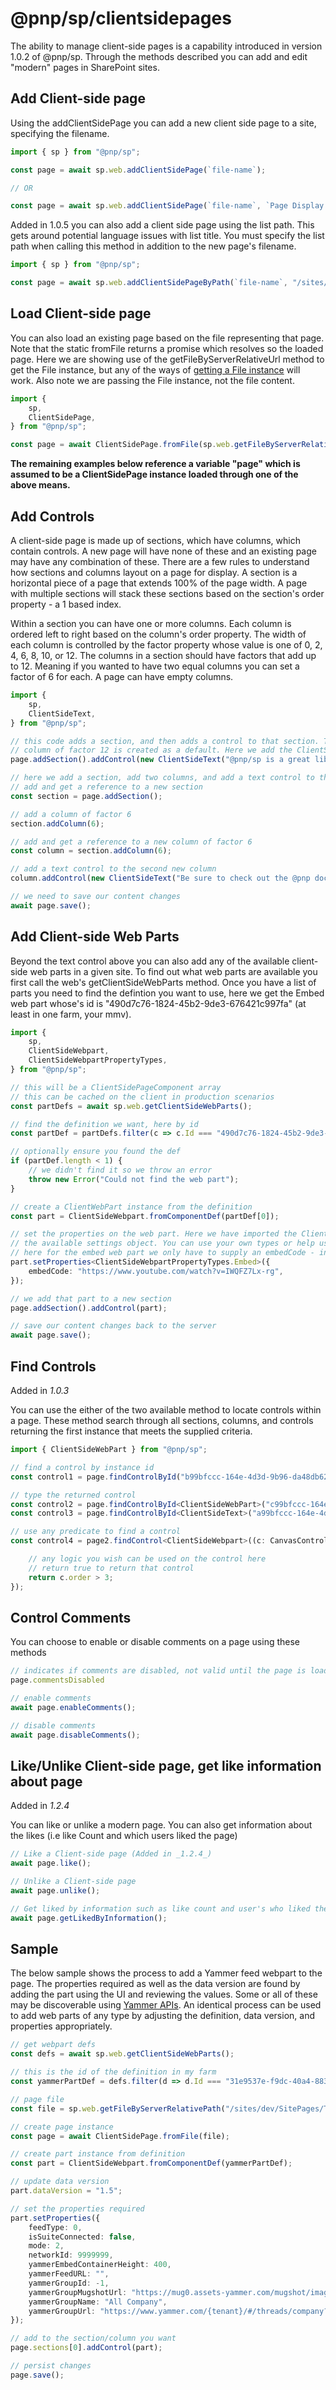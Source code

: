 # @pnp/sp/clientsidepages

The ability to manage client-side pages is a capability introduced in version 1.0.2 of @pnp/sp. Through the methods described
you can add and edit "modern" pages in SharePoint sites.

## Add Client-side page

Using the addClientSidePage you can add a new client side page to a site, specifying the filename.

```TypeScript
import { sp } from "@pnp/sp";

const page = await sp.web.addClientSidePage(`file-name`);

// OR

const page = await sp.web.addClientSidePage(`file-name`, `Page Display Title`);
```

Added in 1.0.5 you can also add a client side page using the list path. This gets around potential language issues with list title. You must specify the list path when calling this method in addition to the new page's filename.

```TypeScript
import { sp } from "@pnp/sp";

const page = await sp.web.addClientSidePageByPath(`file-name`, "/sites/dev/SitePages");
```

## Load Client-side page

You can also load an existing page based on the file representing that page. Note that the static fromFile returns a promise which 
resolves so the loaded page. Here we are showing use of the getFileByServerRelativeUrl method to get the File instance, but any of the ways
of [getting a File instance](files.md) will work. Also note we are passing the File instance, not the file content.

```TypeScript
import { 
    sp,
    ClientSidePage,
} from "@pnp/sp";

const page = await ClientSidePage.fromFile(sp.web.getFileByServerRelativeUrl("/sites/dev/SitePages/ExistingFile.aspx"));
```

**The remaining examples below reference a variable "page" which is assumed to be a ClientSidePage instance loaded through one of the above means.**

## Add Controls

A client-side page is made up of sections, which have columns, which contain controls. A new page will have none of these and an existing page may have
any combination of these. There are a few rules to understand how sections and columns layout on a page for display. A section is a horizontal piece of
a page that extends 100% of the page width. A page with multiple sections will stack these sections based on the section's order property - a 1 based index.

Within a section you can have one or more columns. Each column is ordered left to right based on the column's order property. The width of each column is
controlled by the factor property whose value is one of 0, 2, 4, 6, 8, 10, or 12. The columns in a section should have factors that add up to 12. Meaning 
if you wanted to have two equal columns you can set a factor of 6 for each. A page can have empty columns.

```TypeScript
import { 
    sp, 
    ClientSideText, 
} from "@pnp/sp";

// this code adds a section, and then adds a control to that section. The control is added to the section's defaultColumn, and if there are no columns a single
// column of factor 12 is created as a default. Here we add the ClientSideText part
page.addSection().addControl(new ClientSideText("@pnp/sp is a great library!"));

// here we add a section, add two columns, and add a text control to the second section so it will appear on the right of the page
// add and get a reference to a new section
const section = page.addSection();

// add a column of factor 6
section.addColumn(6);

// add and get a reference to a new column of factor 6
const column = section.addColumn(6);

// add a text control to the second new column
column.addControl(new ClientSideText("Be sure to check out the @pnp docs at https://pnp.github.io/pnpjs/"));

// we need to save our content changes
await page.save();
```

## Add Client-side Web Parts

Beyond the text control above you can also add any of the available client-side web parts in a given site. To find out what web parts are available you
first call the web's getClientSideWebParts method. Once you have a list of parts you need to find the defintion you want to use, here we get the Embed web part
whose's id is "490d7c76-1824-45b2-9de3-676421c997fa" (at least in one farm, your mmv).

```TypeScript
import {
    sp,
    ClientSideWebpart,
    ClientSideWebpartPropertyTypes,
} from "@pnp/sp";

// this will be a ClientSidePageComponent array
// this can be cached on the client in production scenarios
const partDefs = await sp.web.getClientSideWebParts();

// find the definition we want, here by id
const partDef = partDefs.filter(c => c.Id === "490d7c76-1824-45b2-9de3-676421c997fa");

// optionally ensure you found the def
if (partDef.length < 1) {
    // we didn't find it so we throw an error
    throw new Error("Could not find the web part");
}

// create a ClientWebPart instance from the definition
const part = ClientSideWebpart.fromComponentDef(partDef[0]);

// set the properties on the web part. Here we have imported the ClientSideWebpartPropertyTypes module and can use that to type
// the available settings object. You can use your own types or help us out and add some typings to the module :).
// here for the embed web part we only have to supply an embedCode - in this case a youtube video.
part.setProperties<ClientSideWebpartPropertyTypes.Embed>({
    embedCode: "https://www.youtube.com/watch?v=IWQFZ7Lx-rg",
});

// we add that part to a new section
page.addSection().addControl(part);

// save our content changes back to the server
await page.save();
```

## Find Controls

Added in _1.0.3_

You can use the either of the two available method to locate controls within a page. These method search through all sections, columns, and controls returning the first instance that meets the supplied criteria.

```TypeScript
import { ClientSideWebPart } from "@pnp/sp";

// find a control by instance id
const control1 = page.findControlById("b99bfccc-164e-4d3d-9b96-da48db62eb78");

// type the returned control
const control2 = page.findControlById<ClientSideWebPart>("c99bfccc-164e-4d3d-9b96-da48db62eb78");
const control3 = page.findControlById<ClientSideText>("a99bfccc-164e-4d3d-9b96-da48db62eb78");

// use any predicate to find a control
const control4 = page2.findControl<ClientSideWebpart>((c: CanvasControl) => {

    // any logic you wish can be used on the control here
    // return true to return that control
    return c.order > 3;
});
```

## Control Comments

You can choose to enable or disable comments on a page using these methods

```TypeScript
// indicates if comments are disabled, not valid until the page is loaded (Added in _1.0.3_)
page.commentsDisabled

// enable comments
await page.enableComments();

// disable comments
await page.disableComments();
```

## Like/Unlike Client-side page, get like information about page

Added in _1.2.4_

You can like or unlike a modern page. You can also get information about the likes (i.e like Count and which users liked the page)

```TypeScript
// Like a Client-side page (Added in _1.2.4_)
await page.like();

// Unlike a Client-side page
await page.unlike();

// Get liked by information such as like count and user's who liked the page
await page.getLikedByInformation();
```

## Sample

The below sample shows the process to add a Yammer feed webpart to the page. The properties required as well as the data version are found by adding the part using the UI and reviewing the values. Some or all of these may be discoverable using [Yammer APIs](https://developer.microsoft.com/en-us/yammer/docs). An identical process can be used to add web parts of any type by adjusting the definition, data version, and properties appropriately.

```TypeScript
// get webpart defs
const defs = await sp.web.getClientSideWebParts();

// this is the id of the definition in my farm
const yammerPartDef = defs.filter(d => d.Id === "31e9537e-f9dc-40a4-8834-0e3b7df418bc")[0];

// page file
const file = sp.web.getFileByServerRelativePath("/sites/dev/SitePages/Testing_kVKF.aspx");

// create page instance
const page = await ClientSidePage.fromFile(file);

// create part instance from definition
const part = ClientSideWebpart.fromComponentDef(yammerPartDef);

// update data version
part.dataVersion = "1.5";

// set the properties required
part.setProperties({
    feedType: 0,
    isSuiteConnected: false,
    mode: 2,
    networkId: 9999999,
    yammerEmbedContainerHeight: 400,
    yammerFeedURL: "",
    yammerGroupId: -1,
    yammerGroupMugshotUrl: "https://mug0.assets-yammer.com/mugshot/images/{width}x{height}/all_company.png",
    yammerGroupName: "All Company",
    yammerGroupUrl: "https://www.yammer.com/{tenant}/#/threads/company?type=general",
});

// add to the section/column you want
page.sections[0].addControl(part);

// persist changes
page.save();
```
